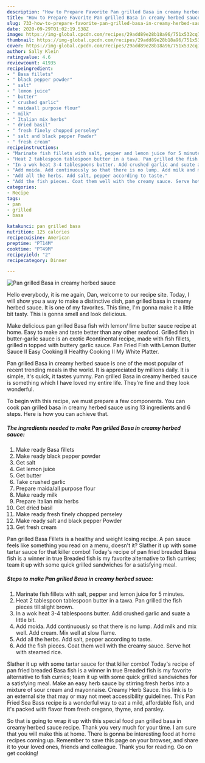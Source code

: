```yaml
---
description: "How to Prepare Favorite Pan grilled Basa in creamy herbed sauce"
title: "How to Prepare Favorite Pan grilled Basa in creamy herbed sauce"
slug: 733-how-to-prepare-favorite-pan-grilled-basa-in-creamy-herbed-sauce
date: 2020-09-29T01:02:19.538Z
image: https://img-global.cpcdn.com/recipes/29add89e28b18a96/751x532cq70/pan-grilled-basa-in-creamy-herbed-sauce-recipe-main-photo.jpg
thumbnail: https://img-global.cpcdn.com/recipes/29add89e28b18a96/751x532cq70/pan-grilled-basa-in-creamy-herbed-sauce-recipe-main-photo.jpg
cover: https://img-global.cpcdn.com/recipes/29add89e28b18a96/751x532cq70/pan-grilled-basa-in-creamy-herbed-sauce-recipe-main-photo.jpg
author: Sally Klein
ratingvalue: 4.6
reviewcount: 41935
recipeingredient:
- " Basa fillets"
- " black pepper powder"
- " salt"
- " lemon juice"
- " butter"
- " crushed garlic"
- " maidaall purpose flour"
- " milk"
- " Italian mix herbs"
- " dried basil"
- " fresh finely chopped perseley"
- " salt and black pepper Powder"
- " fresh cream"
recipeinstructions:
- "Marinate fish fillets with salt, pepper and lemon juice for 5 minutes."
- "Heat 2 tablespoon tablespoon butter in a tawa. Pan grilled the fish pieces till slight brown."
- "In a wok heat 3-4 tablespoons butter. Add crushed garlic and suate a little bit."
- "Add moida. Add continuously so that there is no lump. Add milk and mix well. Add cream. Mix well at slow flame."
- "Add all the herbs. Add salt, pepper according to taste."
- "Add the fish pieces. Coat them well with the creamy sauce. Serve hot with steamed rice."
categories:
- Recipe
tags:
- pan
- grilled
- basa

katakunci: pan grilled basa 
nutrition: 125 calories
recipecuisine: American
preptime: "PT14M"
cooktime: "PT49M"
recipeyield: "2"
recipecategory: Dinner

---
```



![Pan grilled Basa in creamy herbed sauce](https://img-global.cpcdn.com/recipes/29add89e28b18a96/751x532cq70/pan-grilled-basa-in-creamy-herbed-sauce-recipe-main-photo.jpg)

Hello everybody, it is me again, Dan, welcome to our recipe site. Today, I will show you a way to make a distinctive dish, pan grilled basa in creamy herbed sauce. It is one of my favorites. This time, I'm gonna make it a little bit tasty. This is gonna smell and look delicious.

Make delicious pan grilled Basa fish with lemon/ lime butter sauce recipe at home. Easy to make and taste better than any other seafood. Grilled fish in butter-garlic sauce is an exotic #continental recipe, made with fish fillets, grilled n topped with buttery garlic sauce. Pan Fried Fish with Lemon Butter Sauce II Easy Cooking II Healthy Cooking II My White Platter.

Pan grilled Basa in creamy herbed sauce is one of the most popular of recent trending meals in the world. It is appreciated by millions daily. It is simple, it's quick, it tastes yummy. Pan grilled Basa in creamy herbed sauce is something which I have loved my entire life. They're fine and they look wonderful.


To begin with this recipe, we must prepare a few components. You can cook pan grilled basa in creamy herbed sauce using 13 ingredients and 6 steps. Here is how you can achieve that.

<!--inarticleads1-->

##### The ingredients needed to make Pan grilled Basa in creamy herbed sauce:

1. Make ready  Basa fillets
1. Make ready  black pepper powder
1. Get  salt
1. Get  lemon juice
1. Get  butter
1. Take  crushed garlic
1. Prepare  maida/all purpose flour
1. Make ready  milk
1. Prepare  Italian mix herbs
1. Get  dried basil
1. Make ready  fresh finely chopped perseley
1. Make ready  salt and black pepper Powder
1. Get  fresh cream


Pan grilled Basa Fillets is a healthy and weight losing recipe. A pan sauce feels like something you read on a menu, doesn&#39;t it? Slather it up with some tartar sauce for that killer combo! Today&#39;s recipe of pan fried breaded Basa fish is a winner in true Breaded fish is my favorite alternative to fish curries; team it up with some quick grilled sandwiches for a satisfying meal. 

<!--inarticleads2-->

##### Steps to make Pan grilled Basa in creamy herbed sauce:

1. Marinate fish fillets with salt, pepper and lemon juice for 5 minutes.
1. Heat 2 tablespoon tablespoon butter in a tawa. Pan grilled the fish pieces till slight brown.
1. In a wok heat 3-4 tablespoons butter. Add crushed garlic and suate a little bit.
1. Add moida. Add continuously so that there is no lump. Add milk and mix well. Add cream. Mix well at slow flame.
1. Add all the herbs. Add salt, pepper according to taste.
1. Add the fish pieces. Coat them well with the creamy sauce. Serve hot with steamed rice.


Slather it up with some tartar sauce for that killer combo! Today&#39;s recipe of pan fried breaded Basa fish is a winner in true Breaded fish is my favorite alternative to fish curries; team it up with some quick grilled sandwiches for a satisfying meal. Make an easy herb sauce by stirring fresh herbs into a mixture of sour cream and mayonnaise. Creamy Herb Sauce. this link is to an external site that may or may not meet accessibility guidelines. This Pan Fried Sea Bass recipe is a wonderful way to eat a mild, affordable fish, and it&#39;s packed with flavor from fresh oregano, thyme, and parsley. 

So that is going to wrap it up with this special food pan grilled basa in creamy herbed sauce recipe. Thank you very much for your time. I am sure that you will make this at home. There is gonna be interesting food at home recipes coming up. Remember to save this page on your browser, and share it to your loved ones, friends and colleague. Thank you for reading. Go on get cooking!
